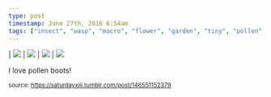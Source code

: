 ```yaml
---
type: post
timestamp: June 27th, 2016 6:54am
tags: ["insect", "wasp", "macro", "flower", "garden", "tiny", "pollen", "photography"]
---
```


 | <img src="https://saturdayxiii.github.io/media/146551152379_1.jpg"/> | <img src="https://saturdayxiii.github.io/media/146551152379_2.jpg"/> | <img src="https://saturdayxiii.github.io/media/146551152379_3.jpg"/> | 
 <img src="https://saturdayxiii.github.io/media/146551152379_4.jpg"/>
        
I love pollen boots!
 
      
      
  
<small>source: https://saturdayxiii.tumblr.com/post/146551152379</small>